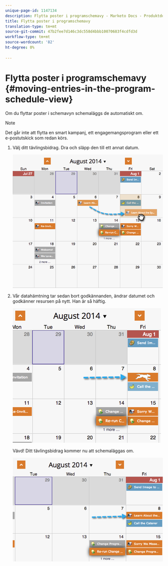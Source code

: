 ```yaml
---
unique-page-id: 1147134
description: Flytta poster i programschemavy - Marketo Docs - Produktdokumentation
title: Flytta poster i programschemavy
translation-type: tm+mt
source-git-commit: 47b2fee7d146c3dc558d4bbb10070683f4cdfd3d
workflow-type: tm+mt
source-wordcount: '82'
ht-degree: 0%

---
```



# Flytta poster i programschemavy {#moving-entries-in-the-program-schedule-view}

Om du flyttar poster i schemavyn schemaläggs de automatiskt om.

>[!NOTE]
>
>Det går inte att flytta en smart kampanj, ett engagemangsprogram eller ett e-postutskick som redan körs.

1. Välj ditt tävlingsbidrag. Dra och släpp den till ett annat datum.

   ![](assets/image2014-9-18-17-3a47-3a23.png)

1. Vår datahämtning tar sedan bort godkännanden, ändrar datumet och godkänner resursen på nytt. Han är så häftig.

   ![](assets/image2014-9-18-17-3a47-3a35.png)

   Vävd! Ditt tävlingsbidrag kommer nu att schemaläggas om.

   ![](assets/image2014-9-18-17-3a49-3a19.png)

